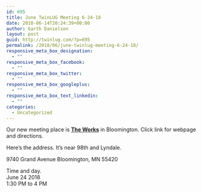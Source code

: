 ```yaml
---
id: 695
title: June TwinLUG Meeting 6-24-18
date: 2018-06-14T20:24:39+00:00
author: Garth Danielson
layout: post
guid: http://twinlug.com/?p=695
permalink: /2018/06/june-twinlug-meeting-6-24-18/
responsive_meta_box_designation:
  - ""
responsive_meta_box_facebook:
  - ""
responsive_meta_box_twitter:
  - ""
responsive_meta_box_googleplus:
  - ""
responsive_meta_box_text_linkedin:
  - ""
categories:
  - Uncategorized
---
```

Our new meeting place is [**The Works**](https://theworks.org/) in Bloomington. Click link for webpage and directions.

Here’s the address. It’s near 98th and Lyndale.

9740 Grand Avenue Bloomington, MN 55420

<div>
</div>

<div>
  Time and day.
</div>

<div>
  June 24 2018
</div>

<div>
  1:30 PM to 4 PM
</div>